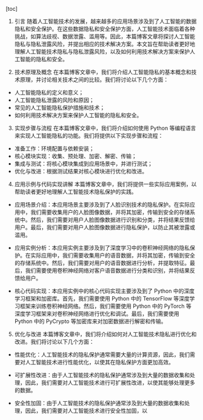 
[toc]                    
                
                
1. 引言
随着人工智能技术的发展，越来越多的应用场景涉及到了人工智能的数据隐私和安全保护。在这些数据隐私和安全保护方面，人工智能技术面临着各种挑战，如算法歧视、数据泄露、滥用等。因此，本篇博客文章将探讨人工智能隐私与隐私泄露风险，并提出相应的技术解决方案。本文旨在帮助读者更好地理解人工智能技术隐私与隐私泄露风险，以及如何利用技术解决方案来保护人工智能的隐私和安全。

2. 技术原理及概念
在本篇博客文章中，我们将介绍人工智能隐私的基本概念和技术原理，并讨论相关技术之间的比较。我们将讨论以下几个方面：

- 人工智能隐私的定义和意义；
- 人工智能隐私泄露的风险和原因；
- 常见的人工智能隐私保护措施和技术；
- 如何利用技术解决方案来保护人工智能的隐私和安全。

3. 实现步骤与流程
在本篇博客文章中，我们将介绍如何使用 Python 等编程语言来实现人工智能隐私的功能。我们将提供以下实现步骤和流程：

- 准备工作：环境配置与依赖安装；
- 核心模块实现：收集、预处理、加密、解密、传输；
- 集成与测试：将核心模块集成到应用场景中，并进行测试；
- 优化与改进：根据测试结果对核心模块进行优化和改进。

4. 应用示例与代码实现讲解
本篇博客文章中，我们将提供一些实际应用案例，以帮助读者更好地理解人工智能技术隐私保护的实践。

- 应用场景介绍：本应用场景主要涉及到了人脸识别技术的隐私保护。在实际应用中，我们需要收集用户的人脸图像数据，并将其加密，传输到安全的存储系统中。然后，我们需要对用户人脸图像数据进行识别和分类，并将结果反馈给用户。最后，我们需要对用户人脸图像数据进行隐私保护，以防止其被泄露或滥用。

- 应用实例分析：本应用实例主要涉及到了深度学习中的卷积神经网络的隐私保护。在实际应用中，我们需要收集用户的语音数据，并将其加密，传输到安全的存储系统中。然后，我们需要对用户的语音数据进行分析，并提取特征。最后，我们需要使用卷积神经网络对客户语音数据进行分类和识别，并将结果反馈给用户。

- 核心代码实现：本应用实例中的核心代码实现主要涉及到了 Python 中的深度学习框架和加密库。首先，我们需要使用 Python 中的 TensorFlow 等深度学习框架来训练卷积神经网络。然后，我们需要使用 Python 中的 PyTorch 等深度学习框架来对卷积神经网络进行优化和调试。最后，我们需要使用 Python 中的 PyCrypto 等加密库来对加密数据进行解密和传输。

5. 优化与改进
本篇博客文章中，我们将介绍如何对人工智能技术隐私进行优化和改进。我们将讨论以下几个方面：

- 性能优化：人工智能技术的隐私保护通常需要大量的计算资源，因此，我们需要对人工智能技术进行性能优化，以使其在隐私保护方面更加高效。

- 可扩展性改进：由于人工智能技术的隐私保护通常涉及到大量的数据收集和处理，因此，我们需要对人工智能技术进行可扩展性改进，以使其能够处理更多的数据。

- 安全性加固：由于人工智能技术的隐私保护通常涉及到大量的数据收集和处理，因此，我们需要对人工智能技术进行安全性加固，以

